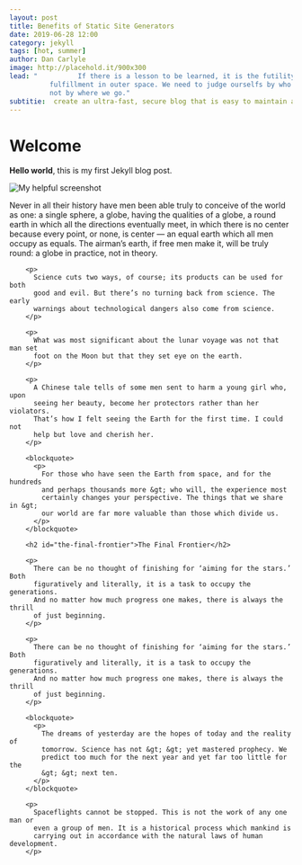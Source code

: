 ```yaml
---
layout: post
title: Benefits of Static Site Generators
date: 2019-06-28 12:00
category: jekyll
tags: [hot, summer]
author: Dan Carlyle
image: http://placehold.it/900x300
lead: "          If there is a lesson to be learned, it is the futility of seeking
          fulfillment in outer space. We need to judge ourselfs by who we are,
          not by where we go."
subtitie:  create an ultra-fast, secure blog that is easy to maintain and easy to scale         
---
```


# Welcome

**Hello world**, this is my first Jekyll blog post.

![My helpful screenshot](https://media.idownloadblog.com/wp-content/uploads/2012/04/Phil-Schiller-headshot-e1362692403868.jpg)

   <p>
          Never in all their history have men been able truly to conceive of the
          world as one: a single sphere, a globe, having the qualities of a
          globe, a round earth in which all the directions eventually meet, in
          which there is no center because every point, or none, is center — an
          equal earth which all men occupy as equals. The airman’s earth, if
          free men make it, will be truly round: a globe in practice, not in
          theory.
        </p>

        <p>
          Science cuts two ways, of course; its products can be used for both
          good and evil. But there’s no turning back from science. The early
          warnings about technological dangers also come from science.
        </p>

        <p>
          What was most significant about the lunar voyage was not that man set
          foot on the Moon but that they set eye on the earth.
        </p>

        <p>
          A Chinese tale tells of some men sent to harm a young girl who, upon
          seeing her beauty, become her protectors rather than her violators.
          That’s how I felt seeing the Earth for the first time. I could not
          help but love and cherish her.
        </p>

        <blockquote>
          <p>
            For those who have seen the Earth from space, and for the hundreds
            and perhaps thousands more &gt; who will, the experience most
            certainly changes your perspective. The things that we share in &gt;
            our world are far more valuable than those which divide us.
          </p>
        </blockquote>

        <h2 id="the-final-frontier">The Final Frontier</h2>

        <p>
          There can be no thought of finishing for ‘aiming for the stars.’ Both
          figuratively and literally, it is a task to occupy the generations.
          And no matter how much progress one makes, there is always the thrill
          of just beginning.
        </p>

        <p>
          There can be no thought of finishing for ‘aiming for the stars.’ Both
          figuratively and literally, it is a task to occupy the generations.
          And no matter how much progress one makes, there is always the thrill
          of just beginning.
        </p>

        <blockquote>
          <p>
            The dreams of yesterday are the hopes of today and the reality of
            tomorrow. Science has not &gt; &gt; yet mastered prophecy. We
            predict too much for the next year and yet far too little for the
            &gt; &gt; next ten.
          </p>
        </blockquote>

        <p>
          Spaceflights cannot be stopped. This is not the work of any one man or
          even a group of men. It is a historical process which mankind is
          carrying out in accordance with the natural laws of human development.
        </p>